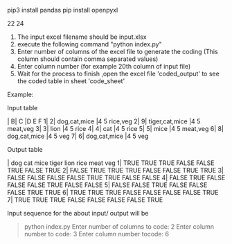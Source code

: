 pip3 install pandas
pip install openpyxl

22 24

1) The input excel filename should be input.xlsx
2) execute the following command "python index.py"
3) Enter number of columns of the excel file to generate the coding (This column should contain comma separated values)
4) Enter column number (for example 20th column of input file)
5) Wait for the process to finish ,open the excel file 'coded_output' to see the coded table in sheet 'code_sheet'

Example: 

Input table

 |    B|       C               |D    E   F
1|    2|      dog,cat,mice     |4    5   rice,veg
2|    9|     tiger,cat,mice    |4    5   meat,veg
3|    3|      lion             |4    5   rice
4|    4|      cat              |4    5   rice
5|    5|     mice              |4    5   meat,veg
6|    8|     dog,cat,mice      |4    5   veg
7|    6|      dog,cat,mice     |4    5   veg

Output table 

 | dog    cat    mice   tiger   lion    rice   meat    veg
1| TRUE   TRUE   TRUE   FALSE   FALSE   TRUE   FALSE    TRUE
2| FALSE  TRUE   TRUE   TRUE   FALSE   FALSE   TRUE     TRUE
3| FALSE  FALSE  FALSE  FALSE  TRUE   TRUE    FALSE    FALSE
4| FALSE  TRUE   FALSE  FALSE  FALSE   TRUE   FALSE     FALSE
5| FALSE  FALSE  TRUE   FALSE  FALSE  FALSE    TRUE     TRUE
6| TRUE    TRUE  TRUE   FALSE  FALSE  FALSE   FALSE     TRUE
7| TRUE    TRUE  TRUE   FALSE  FALSE  FALSE   FALSE     TRUE

Input sequence for the about input/ output will be
> python index.py
> Enter number of columns to code: 2
> Enter column number to code: 3
> Enter column number tocode: 6

